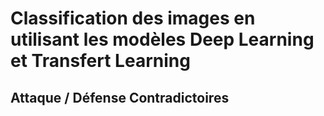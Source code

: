 # Classification des images en utilisant les modèles Deep Learning et Transfert Learning
## Attaque / Défense Contradictoires
